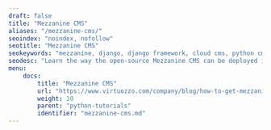 ```yaml
---
draft: false
title: "Mezzanine CMS"
aliases: "/mezzanine-cms/"
seoindex: "noindex, nofollow"
seotitle: "Mezzanine CMS"
seokeywords: "mezzanine, django, django framework, cloud cms, python cms, python hosting, content management system, mezzanine cms tutorial, mezzanine hosting, deploy mezzanine python, django-based application, django-based cms, python application deployment, percona, perconadb"
seodesc: "Learn the way the open-source Mezzanine CMS can be deployed into the platform. Run your own Mezzanine-based site just in a few easy steps with the inbuilt SQLite DB or a separate database server."
menu: 
    docs:
        title: "Mezzanine CMS"
        url: "https://www.virtuozzo.com/company/blog/how-to-get-mezzanine-cms-inside-jelastic-cloud/"
        weight: 10
        parent: "python-tutorials"
        identifier: "mezzanine-cms.md"
---
```

